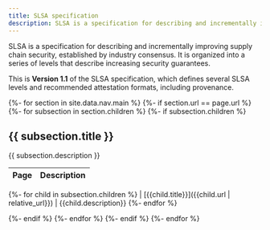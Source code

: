 ```yaml
---
title: SLSA specification
description: SLSA is a specification for describing and incrementally improving supply chain security, established by industry consensus. It is organized into a series of levels that describe increasing security guarantees. This is **version 1.1** of the SLSA specification.
---
```


SLSA is a specification for describing and incrementally improving supply chain
security, established by industry consensus. It is organized into a series of
levels that describe increasing security guarantees.

This is **Version 1.1** of the SLSA
specification, which defines several SLSA levels and recommended attestation
formats, including provenance.

{%- for section in site.data.nav.main %}
{%- if section.url == page.url %}
{%- for subsection in section.children %}
{%- if subsection.children %}

## {{ subsection.title }}

{{ subsection.description }}

<!-- markdownlint-capture -->
<!-- markdownlint-disable MD055 MD056 -->
| Page | Description
| ---- | -----------
{%- for child in subsection.children %}
| [{{child.title}}]({{child.url | relative_url}}) | {{child.description}}
{%- endfor %}
<!-- markdownlint-restore -->

{%- endif %}
{%- endfor %}
{%- endif %}
{%- endfor %}
